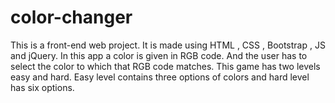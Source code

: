 # color-changer
This is a front-end web project. It is made using HTML , CSS , Bootstrap , JS and jQuery. In this app a color is given in RGB code. And the user has to select the color to which that RGB code matches. This game has two levels easy and hard. Easy level contains three options of colors and hard level has six options.

